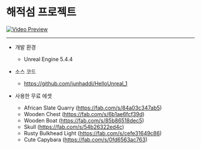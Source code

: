 # 해적섬 프로젝트

[![Video Preview](./Screenshot/ScreenShot00001.png)](https://www.youtube.com/watch?v=2aWpfSTbqOw)

---

- 개발 환경
  - Unreal Engine 5.4.4

- 소스 코드
  - https://github.com/junhaddi/HelloUnreal_1

- 사용한 무료 에셋
  - African Slate Quarry (https://fab.com/s/84a03c347ab5)
  -  Wooden Chest (https://fab.com/s/6b1ae6fcf39d)
  -  Wooden Boat (https://fab.com/s/85b86518dec5)
  -  Skull (https://fab.com/s/54b26322ed4c)
  -  Rusty Bulkhead Light (https://fab.com/s/cefe31649c86)
  -  Cute Capybara (https://fab.com/s/0fd6563ac763)